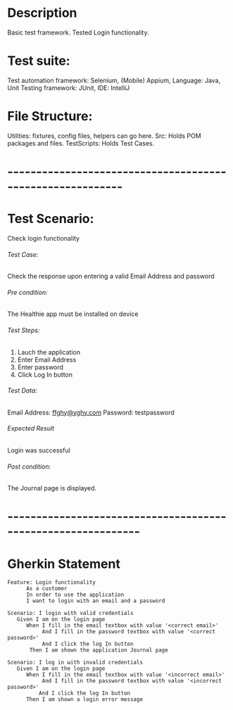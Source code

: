 # Description
Basic test framework. Tested Login functionality.

# Test suite:
Test automation framework: Selenium, (Mobile) Appium, Language: Java, Unit Testing framework: JUnit, IDE: IntelliJ

# File Structure:
Utilities: fixtures, config files, helpers can go here. Src: Holds POM packages and files. TestScripts: Holds Test Cases.
# ----------------------------------------------------------
# Test Scenario: 
Check login functionality

###### Test Case: 
Check the response upon entering a valid Email Address and password

###### Pre condition: 
The Healthie app must be installed on device

###### Test Steps:
1. Lauch the application
2. Enter Email Address
3. Enter password
4. Click Log In button

###### Test Data:
Email Address: ffghy@yghy.com
Password: testpassword

###### Expected Result
Login was successful

###### Post condition:
The Journal page is displayed.
# -------------------------------------------------------------
# Gherkin Statement
```
Feature: Login functionality
      As a customer
      In order to use the application
      I want to login with an email and a password

Scenario: I login with valid credentials
   Given I am on the login page
      When I fill in the email textbox with value '<correct email>'
           And I fill in the password textbox with value '<correct password>' 
           And I click the log In button
       Then I am shown the application Journal page

Scenario: I log in with invalid credentials
   Given I am on the login page
      When I fill in the email textbox with value '<incorrect email>'
           And I fill in the password textbox with value '<incorrect password>' 
          And I click the log In button 
      Then I am shown a login error message
```
